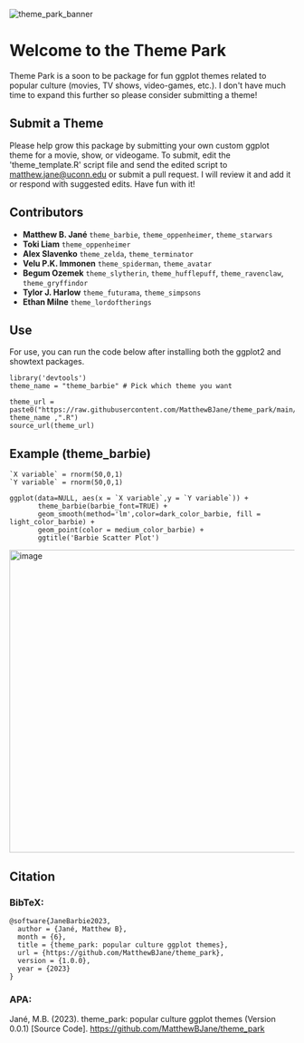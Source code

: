 ![theme_park_banner](https://github.com/MatthewBJane/theme_park/assets/52077481/4c2e2885-d879-46e6-b61d-b253d8382597)

# Welcome to the Theme Park
Theme Park is a soon to be package for fun ggplot themes related to popular culture (movies, TV shows, video-games, etc.). I don't have much time to expand this further so please consider submitting a theme!

## Submit a Theme
Please help grow this package by submitting your own custom ggplot theme for a movie, show, or videogame. To submit, edit the 'theme_template.R' script file and send the edited script to matthew.jane@uconn.edu or submit a pull request. I will review it and add it or respond with suggested edits. Have fun with it!

## Contributors
- **Matthew B. Jané** `theme_barbie`, `theme_oppenheimer`, `theme_starwars`
- **Toki Liam** `theme_oppenheimer`
- **Alex Slavenko** `theme_zelda`, `theme_terminator`
- **Velu P.K. Immonen** `theme_spiderman`, `theme_avatar`
- **Begum Ozemek** `theme_slytherin`, `theme_hufflepuff`, `theme_ravenclaw`, `theme_gryffindor`
- **Tylor J. Harlow** `theme_futurama`, `theme_simpsons`
- **Ethan Milne** `theme_lordoftherings`


## Use
For use, you can run the code below after installing both the ggplot2 and showtext packages.
```
library('devtools')
theme_name = "theme_barbie" # Pick which theme you want

theme_url = paste0("https://raw.githubusercontent.com/MatthewBJane/theme_park/main/", theme_name ,".R")
source_url(theme_url)
```

## Example (theme_barbie)

```
`X variable` = rnorm(50,0,1)
`Y variable` = rnorm(50,0,1)

ggplot(data=NULL, aes(x = `X variable`,y = `Y variable`)) +
       theme_barbie(barbie_font=TRUE) +
       geom_smooth(method='lm',color=dark_color_barbie, fill = light_color_barbie) +
       geom_point(color = medium_color_barbie) +
       ggtitle('Barbie Scatter Plot')
```
<img width="534" alt="image" src="https://github.com/MatthewBJane/theme_barbie/assets/52077481/cc45bdd6-d1f6-44a9-b9f3-cb52736f4188">

## Citation

### BibTeX:
```
@software{JaneBarbie2023,
  author = {Jané, Matthew B},
  month = {6},
  title = {theme_park: popular culture ggplot themes},
  url = {https://github.com/MatthewBJane/theme_park},
  version = {1.0.0},
  year = {2023}
}
```
### APA:
Jané, M.B. (2023). theme_park: popular culture ggplot themes (Version 0.0.1) [Source Code]. https://github.com/MatthewBJane/theme_park
